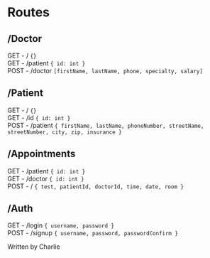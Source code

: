 
# Routes

## /Doctor
GET - / `{}`<br />
GET - /patient `{ id: int }`<br />
POST - /doctor `[firstName, lastName, phone, specialty, salary]`

## /Patient

GET - / `{}`<br />
GET - /id `{ id: int }`<br />
POST - /patient
`{ firstName, lastName, phoneNumber, streetName, streetNumber, city, zip, insurance }`

## /Appointments

GET - /patient `{ id: int }`<br />
GET - /doctor `{ id: int }`<br />
POST - / `{ test, patientId, doctorId, time, date, room }`

## /Auth

GET - /login `{ username, password }`<br />
POST - /signup `{ username, password, passwordConfirm }`

Written by Charlie